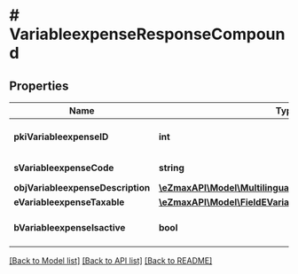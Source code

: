 # # VariableexpenseResponseCompound

## Properties

Name | Type | Description | Notes
------------ | ------------- | ------------- | -------------
**pkiVariableexpenseID** | **int** | The unique ID of the Variableexpense |
**sVariableexpenseCode** | **string** | The code of the Variableexpense | [optional]
**objVariableexpenseDescription** | [**\eZmaxAPI\Model\MultilingualVariableexpenseDescription**](MultilingualVariableexpenseDescription.md) |  |
**eVariableexpenseTaxable** | [**\eZmaxAPI\Model\FieldEVariableexpenseTaxable**](FieldEVariableexpenseTaxable.md) |  | [optional]
**bVariableexpenseIsactive** | **bool** | Whether the variableexpense is active or not | [optional]

[[Back to Model list]](../../README.md#models) [[Back to API list]](../../README.md#endpoints) [[Back to README]](../../README.md)
